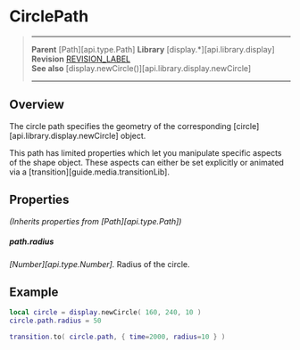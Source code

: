 # CirclePath

> --------------------- ------------------------------------------------------------------------------------------
> __Parent__            [Path][api.type.Path]
> __Library__           [display.*][api.library.display]
> __Revision__          [REVISION_LABEL](REVISION_URL)      
> __See also__			[display.newCircle()][api.library.display.newCircle]
> --------------------- ------------------------------------------------------------------------------------------


## Overview

The circle path specifies the geometry of the corresponding [circle][api.library.display.newCircle] object.

This path has limited properties which let you manipulate specific aspects of the shape object. These aspects can either be set explicitly or animated via a [transition][guide.media.transitionLib].


## Properties

_(Inherits properties from [Path][api.type.Path])_

##### path.radius
_[Number][api.type.Number]._ Radius of the circle.


## Example

``````lua
local circle = display.newCircle( 160, 240, 10 )
circle.path.radius = 50

transition.to( circle.path, { time=2000, radius=10 } )
``````
